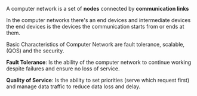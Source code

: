 
A computer network is a set of **nodes** connected by **communication links**

In the computer networks there's an end devices and intermediate devices the end devices is the devices the communication starts from or ends at them.

Basic Characteristics of Computer Network are fault tolerance, scalable, (QOS) and the security.

**Fault Tolerance**: Is the ability of the computer network to continue working despite failures and ensure no loss of service.

**Quality of Service**: Is the ability to set priorities (serve which request first) and manage data traffic to reduce data loss and delay.